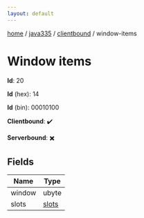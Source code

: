 ```yaml
---
layout: default
---
```


[home](/)  /  [java335](/protocol/java335)  /  [clientbound](/protocol/java335/clientbound)  /  window-items

# Window items

**Id**: 20

**Id** (hex): 14

**Id** (bin): 00010100

**Clientbound**: ✔️

**Serverbound**: ✖️

## Fields

Name | Type
---|---
window | ubyte
slots | [slots](/protocol/java335/arrays)
